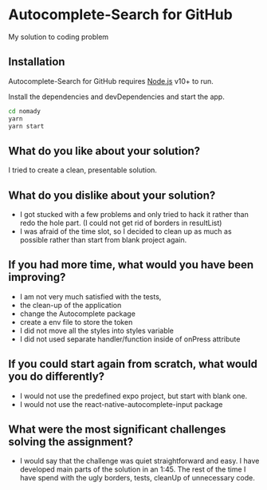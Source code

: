 # Autocomplete-Search for GitHub

My solution to coding problem

## Installation

Autocomplete-Search for GitHub requires [Node.js](https://nodejs.org/) v10+ to run.

Install the dependencies and devDependencies and start the app.

```sh
cd nomady
yarn
yarn start
```

## What do you like about your solution?

I tried to create a clean, presentable solution.

## What do you dislike about your solution?

- I got stucked with a few problems and only tried to hack it rather than redo the hole part. (I could not get rid of borders in resultList)
- I was afraid of the time slot, so I decided to clean up as much as possible rather than start from blank project again.

## If you had more time, what would you have been improving?

- I am not very much satisfied with the tests,
- the clean-up of the application
- change the Autocomplete package
- create a env file to store the token
- I did not move all the styles into styles variable
- I did not used separate handler/function inside of onPress attribute

## If you could start again from scratch, what would you do differently?

- I would not use the predefined expo project, but start with blank one.
- I would not use the react-native-autocomplete-input package

## What were the most significant challenges solving the assignment?

- I would say that the challenge was quiet straightforward and easy. I have developed main parts of the solution in an 1:45. The rest of the time I have spend with the ugly borders, tests, cleanUp of unnecessary code.
